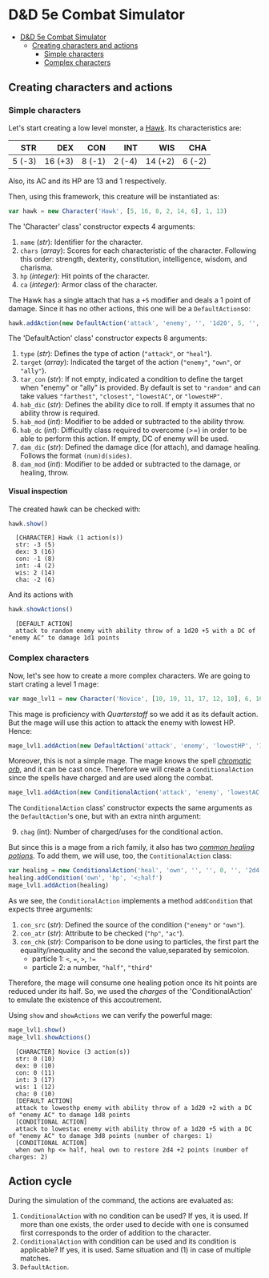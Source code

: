 # D&D 5e Combat Simulator

- [D&D 5e Combat Simulator](#d-d-5e-combat-simulator)
  * [Creating characters and actions](#creating-characters-and-actions)
    + [Simple characters](#simple-characters)
    + [Complex characters](#complex-characters)

## Creating characters and actions

### Simple characters

Let's start creating a low level monster, a [Hawk](https://roll20.net/compendium/dnd5e/Hawk#content). Its characteristics are:

|   STR |     DEX |    CON |    INT |     WIS |    CHA |
|------:|--------:|-------:|-------:|--------:|-------:|
|5 (-3) | 16 (+3) | 8 (-1) | 2 (-4) | 14 (+2) | 6 (-2) |

Also, its AC and its HP are 13 and 1 respectively.

Then, using this framework, this creature will be instantiated as:

```javascript
var hawk = new Character('Hawk', [5, 16, 8, 2, 14, 6], 1, 13)
```

The 'Character' class' constructor expects 4 arguments:

 1. `name` (_str_): Identifier for the character.
 2. `chars` (_array_): Scores for each characteristic of the character. Following this order: strength, dexterity, constitution, intelligence, wisdom, and charisma.
 3. `hp` (_integer_): Hit points of the character.
 4. `ca` (_integer_): Armor class of the character.

The Hawk has a single attach that has a `+5` modifier and deals a 1 point of damage. Since it has no other actions, this one will be a `DefaultAction`so:

```javascript
hawk.addAction(new DefaultAction('attack', 'enemy', '', '1d20', 5, '', '1d1', 0))
````

The 'DefaultAction' class' constructor expects 8 arguments:

 1. `type` (_str_): Defines the type of action (`"attack"`, or `"heal"`).
 2. `target` (_array_): Indicated the target of the action (`"enemy"`, `"own"`, or `"ally"`).
 3. `tar_con` (_str_): If not empty, indicated a condition to define the target when "enemy" or "ally" is provided. By  default is set to `"random"` and can take values `"farthest"`, `"closest"`, `"lowestAC"`, or `"lowestHP"`.
 4. `hab_dic` (_str_): Defines the ability dice to roll. If empty it assumes that no ability throw is required.
 5. `hab_mod` (_int_): Modifier to be added or subtracted to the ability throw.
 6. `hab_dc` (_int_): Difficultly class required to overcome (>=) in order to be able to perform this action. If empty, DC of enemy will be used.
 7. `dam_dic` (_str_): Defined the damage dice (for attach), and damage healing. Follows the format `(num)d(sides)`.
 8. `dam_mod` (_int_): Modifier to be added or subtracted to the damage, or healing, throw.

#### Visual inspection

The created hawk can be checked with:

```javascript
hawk.show()
```

```
  [CHARACTER] Hawk (1 action(s))
  str: -3 (5)
  dex: 3 (16)
  con: -1 (8)
  int: -4 (2)
  wis: 2 (14)
  cha: -2 (6)
```

And its actions with

```javascript
hawk.showActions()
```

```
  [DEFAULT ACTION]
  attack to random enemy with ability throw of a 1d20 +5 with a DC of "enemy AC" to damage 1d1 points
```

### Complex characters

Now, let's see how to create a more complex characters. We are going to start crating a level 1 mage:

```javascript
var mage_lvl1 = new Character('Novice', [10, 10, 11, 17, 12, 10], 6, 10)
```

This mage is proficiency with _Quarterstaff_ so we add it as its default action. But the mage will use this action to attack the enemy with lowest HP. Hence:

```javascript
mage_lvl1.addAction(new DefaultAction('attack', 'enemy', 'lowestHP', '1d20', 2, '', '1d8', 0))
```

Moreover, this is not a simple mage. The mage knows the spell [_chromatic orb_](https://www.dnd-spells.com/spell/chromatic-orb), and it can be cast once. Therefore we will create a `ConditionalAction` since the spells have charged and are used along the combat.

```javascript
mage_lvl1.addAction(new ConditionalAction('attack', 'enemy', 'lowestAC', '1d20', 5, '', '3d8', 0, 1))
```

The `ConditionalAction` class' constructor expects the same arguments as the `DefaultAction`'s one, but with an extra ninth argument:

 9. `chag` (int): Number of charged/uses for the conditional action.

But since this is a mage from a rich family, it also has two [_common healing potions_](https://roll20.net/compendium/dnd5e/Potion%20of%20Healing#content). To add them, we will use, too, the `ContitionalAction` class:

```javascript
var healing = new ConditionalAction('heal', 'own', '', '', 0, '', '2d4', 2, 2)
healing.addCondition('own', 'hp', '<;half')
mage_lvl1.addAction(healing)
```

As we see, the `ConditionalAction` implements a method `addCondition` that expects three arguments:

 1. `con_src` (_str_): Defined the source of the condition (`"enemy"` or `"own"`).
 2. `con_atr` (_str_): Attribute to be checked (`"hp"`, `"ac"`).
 3. `con_chk` (_str_): Comparison to be done using to particles, the first part the equality/inequality and the second the value,separated by semicolon. 
    * particle 1: `<`, `=`, `>`, `!=`
	* particle 2: a number, `"half"`, `"third"`

Therefore, the mage will consume one healing potion once its hit points are reduced under its half. So, we used the _charges_ of the 'ConditionalAction' to emulate the existence of this accoutrement.

Using `show` and `showActions` we can verify the powerful mage:

```javascript
mage_lvl1.show()
mage_lvl1.showActions()
```

```
  [CHARACTER] Novice (3 action(s))
  str: 0 (10)
  dex: 0 (10)
  con: 0 (11)
  int: 3 (17)
  wis: 1 (12)
  cha: 0 (10)
  [DEFAULT ACTION]
  attack to lowesthp enemy with ability throw of a 1d20 +2 with a DC of "enemy AC" to damage 1d8 points
  [CONDITIONAL ACTION]
  attack to lowestac enemy with ability throw of a 1d20 +5 with a DC of "enemy AC" to damage 3d8 points (number of charges: 1)
  [CONDITIONAL ACTION]
  when own hp <= half, heal own to restore 2d4 +2 points (number of charges: 2)
```

## Action cycle

During the simulation of the command, the actions are evaluated as:

 1. `ConditionalAction` with no condition can be used? If yes, it is used. If more than one exists, the order used to decide with one is consumed first corresponds to the order of addition to the character.
 2. `ConditionalAction` with condition can be used and its condition is applicable? If yes, it is used. Same situation and (1) in case of multiple matches.
 3. `DefaultAction`.


